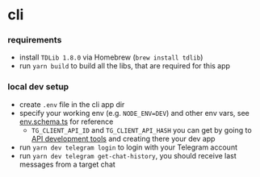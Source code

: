 # cli

### requirements

[//]: # (TODO: add tdlib to docker compose instead)
- install `TDLib 1.8.0` via Homebrew (`brew install tdlib`)
- run `yarn build` to build all the libs, that are required for this app

### local dev setup

- create `.env` file in the cli app dir
- specify your working env (e.g. `NODE_ENV=DEV`) and other env vars, see [env.schema.ts](./src/core/env.ts) for reference
  - `TG_CLIENT_API_ID` and `TG_CLIENT_API_HASH` you can get by going to [API development tools](https://my.telegram.org/apps) and creating there your dev app
- run `yarn dev telegram login` to login with your Telegram account
- run `yarn dev telegram get-chat-history`, you should receive last messages from a target chat

